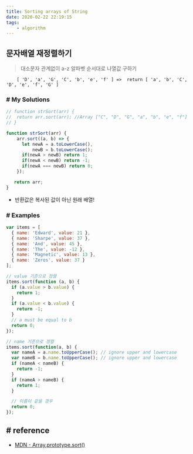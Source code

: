 ```yaml
---
title: Sorting arrays of String
date: 2020-02-22 22:19:15
tags:
    - algorithm
---
```


## 문자배열 재정렬하기 
> 대소문자 관계없이 a-z 알파벳 순서대로 나열값 구하기

```
    [ 'D', 'a', 'G', 'C', 'b', 'e', 'f' ] =>  return [ 'a', 'b', 'C', 'D', 'e', 'f', 'G' ]
```

### # My Solutions
```javascript
// function strSort(arr) {
//  return arr.sort(arr); //Array ["C", "D", "G", "a", "b", "e", "f"]
// }

function strSort(arr) {
    arr.sort((a, b) => {
      let newA = a.toLowerCase(),
          newB = b.toLowerCase();
      if(newA > newB) return 1;   
      if(newA < newB) return -1;   
      if(newA === newB) return 0;   
    });

   return arr;
}
```
- 반환값은 복사된 값이 아닌 원래 배열!

### # Examples
```javascript
var items = [
  { name: 'Edward', value: 21 },
  { name: 'Sharpe', value: 37 },
  { name: 'And', value: 45 },
  { name: 'The', value: -12 },
  { name: 'Magnetic', value: 13 },
  { name: 'Zeros', value: 37 }
];

// value 기준으로 정렬
items.sort(function (a, b) {
  if (a.value > b.value) {
    return 1;
  }
  if (a.value < b.value) {
    return -1;
  }
  // a must be equal to b
  return 0;
});

// name 기준으로 정렬
items.sort(function(a, b) {
  var nameA = a.name.toUpperCase(); // ignore upper and lowercase
  var nameB = b.name.toUpperCase(); // ignore upper and lowercase
  if (nameA < nameB) {
    return -1;
  }
  if (nameA > nameB) {
    return 1;
  }

  // 이름이 같을 경우
  return 0;
});
```

## # reference
- [MDN - Array.prototype.sort()](https://developer.mozilla.org/ko/docs/Web/JavaScript/Reference/Global_Objects/Array/sort)

